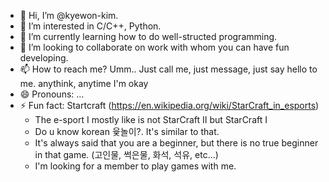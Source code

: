 - 👋 Hi, I’m @kyewon-kim.
- 👀 I’m interested in C/C++, Python.
- 🌱 I’m currently learning how to do well-structed programming.
- 💞️ I’m looking to collaborate on work with whom you can have fun developing.
- 📫 How to reach me? Umm.. Just call me, just message, just say hello to me. anythink, anytime I'm okay
- 😄 Pronouns: ...
- ⚡ Fun fact: Startcraft (https://en.wikipedia.org/wiki/StarCraft_in_esports)
  * The e-sport I mostly like is not StarCraft II but StarCraft I
  * Do u know korean 윷놀이?. It's similar to that.
  * It's always said that you are a beginner, but there is no true beginner in that game. (고인물, 썩은물, 화석, 석유, etc...)
  * I'm looking for a member to play games with me.

<!---
kyewon-kim/kyewon-kim is a ✨ special ✨ repository because its `README.md` (this file) appears on your GitHub profile.
You can click the Preview link to take a look at your changes.
--->
